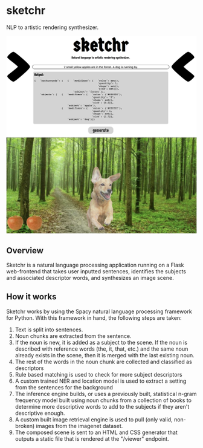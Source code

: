 # sketchr
NLP to artistic rendering synthesizer.

![](readme/sketchr_example_in.png)
![](readme/sketchr_example_out.png)

## Overview
Sketchr is a natural language processing application running on a Flask web-frontend that takes user inputted sentences, identifies the subjects and associated descriptor words, and synthesizes an image scene.

## How it works
Sketchr works by using the Spacy natural language processing framework for Python. With this framework in hand, the following steps are taken:
1. Text is split into sentences.
2. Noun chunks are extracted from the sentence.
3. If the noun is new, it is added as a subject to the scene. If the noun is described with reference words (the, it, that, etc.) and the same noun already exists in the scene, then it is merged with the last existing noun.
4. The rest of the words in the noun chunk are collected and classified as descriptors
5. Rule based matching is used to check for more subject descriptors
6. A custom trained NER and location model is used to extract a setting from the sentences for the background
7. The inference engine builds, or uses a previously built, statistical n-gram frequency model built using noun chunks from a collection of books to determine more descriptive words to add to the subjects if they aren't descriptive enough.
8. A custom built image retrieval engine is used to pull (only valid, non-broken) images from the imagenet dataset.
9. The composed scene is sent to an HTML and CSS generator that outputs a static file that is rendered at the "/viewer" endpoint.
